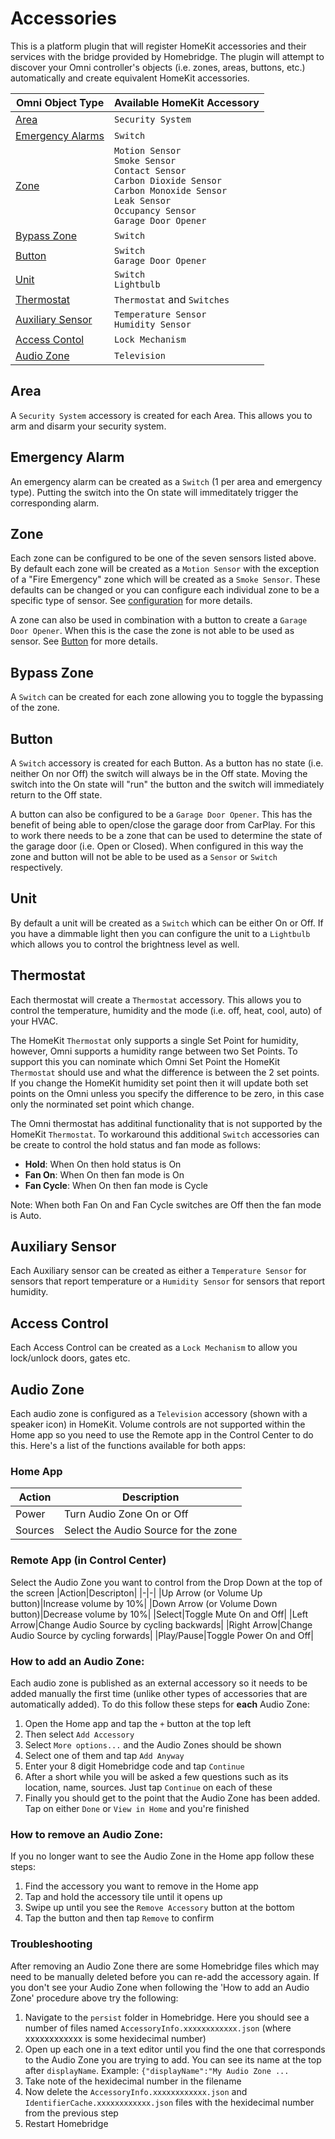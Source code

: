 # Accessories

This is a platform plugin that will register HomeKit accessories and their services with the bridge provided by Homebridge. The plugin will attempt to discover your Omni controller's objects (i.e. zones, areas, buttons, etc.) automatically and create equivalent HomeKit accessories.

|Omni Object Type|Available HomeKit Accessory|
|-|-|
|[Area](#area)|`Security System`|
|[Emergency Alarms](#emergency-alarm)|`Switch`|
|[Zone](#zone)|`Motion Sensor`<br/>`Smoke Sensor`<br/>`Contact Sensor`<br/>`Carbon Dioxide Sensor`<br/>`Carbon Monoxide Sensor`<br/>`Leak Sensor`<br/>`Occupancy Sensor`<br/>`Garage Door Opener`|
|[Bypass Zone](#bypass-zone)|`Switch`|
|[Button](#button)|`Switch`<br/>`Garage Door Opener`|
|[Unit](#unit)|`Switch`<br/>`Lightbulb`|
|[Thermostat](#thermostat)|`Thermostat` and `Switches`|
|[Auxiliary Sensor](#auxiliary-sensor)|`Temperature Sensor`<br/>`Humidity Sensor`|
|[Access Contol](#access-control)|`Lock Mechanism`|
|[Audio Zone](#audio-zone)|`Television`|

## Area

A `Security System` accessory is created for each Area. This allows you to arm and disarm your security system.

## Emergency Alarm

An emergency alarm can be created as a `Switch` (1 per area and emergency type). Putting the switch into the On state will immeditately trigger the corresponding alarm.

## Zone

Each zone can be configured to be one of the seven sensors listed above. By default each zone will be created as a `Motion Sensor` with the exception of a "Fire Emergency" zone which will be created as a `Smoke Sensor`. These defaults can be changed or you can configure each individual zone to be a specific type of sensor. See [configuration](setup.md) for more details.

A zone can also be used in combination with a button to create a `Garage Door Opener`. When this is the case the zone is not able to be used as sensor. See [Button](#button) for more details.

## Bypass Zone

A `Switch` can be created for each zone allowing you to toggle the bypassing of the zone.

## Button

A `Switch` accessory is created for each Button. As a button has no state (i.e. neither On nor Off) the switch will always be in the Off state. Moving the switch into the On state will "run" the button and the switch will immediately return to the Off state.

A button can also be configured to be a `Garage Door Opener`. This has the benefit of being able to open/close the garage door from CarPlay. For this to work there needs to be a zone that can be used to determine the state of the garage door (i.e. Open or Closed). When configured in this way the zone and button will not be able to be used as a `Sensor` or `Switch` respectively.

## Unit

By default a unit will be created as a `Switch` which can be either On or Off. If you have a dimmable light then you can configure the unit to a `Lightbulb` which allows you to control the brightness level as well.

## Thermostat

Each thermostat will create a `Thermostat` accessory. This allows you to control the temperature, humidity and the mode (i.e. off, heat, cool, auto) of your HVAC.

The HomeKit `Thermostat` only supports a single Set Point for humidity, however, Omni supports a humidity range between two Set Points. To support this you can nominate which Omni Set Point the HomeKit `Thermostat` should use and what the difference is between the 2 set points. If you change the HomeKit humidity set point then it will update both set points on the Omni unless you specify the difference to be zero, in this case only the norminated set point which change.

The Omni thermostat has additinal functionality that is not supported by the HomeKit `Thermostat`. To workaround this additional `Switch` accessories can be create to control the hold status and fan mode as follows:

- **Hold**: When On then hold status is On
- **Fan On**: When On then fan mode is On
- **Fan Cycle**: When On then fan mode is Cycle

Note: When both Fan On and Fan Cycle switches are Off then the fan mode is Auto.

## Auxiliary Sensor

Each Auxiliary sensor can be created as either a `Temperature Sensor` for sensors that report temperature or a `Humidity Sensor` for sensors that report humidity.

## Access Control

Each Access Control can be created as a `Lock Mechanism` to allow you lock/unlock doors, gates etc.

## Audio Zone

Each audio zone is configured as a `Television` accessory (shown with a speaker icon) in HomeKit. Volume controls are not supported within the Home app so you need to use the Remote app in the Control Center to do this. Here's a list of the functions available for both apps:

### Home App
|Action|Description|
|-|-|
|Power|Turn Audio Zone On or Off|
|Sources|Select the Audio Source for the zone|

### Remote App (in Control Center)
Select the Audio Zone you want to control from the Drop Down at the top of the screen
|Action|Descripton|
|-|-|
|Up Arrow (or Volume Up button)|Increase volume by 10%|
|Down Arrow (or Volume Down button)|Decrease volume by 10%|
|Select|Toggle Mute On and Off|
|Left Arrow|Change Audio Source by cycling backwards|
|Right Arrow|Change Audio Source by cycling forwards|
|Play/Pause|Toggle Power On and Off|

### How to add an Audio Zone:
Each audio zone is published as an external accessory so it needs to be added manually the first time (unlike other types of accessories that are automatically added). To do this follow these steps for **each** Audio Zone:
1. Open the Home app and tap the `+` button at the top left
2. Then select `Add Accessory`
3. Select `More options...` and the Audio Zones should be shown
4. Select one of them and tap `Add Anyway`
5. Enter your 8 digit Homebridge code and tap `Continue`
6. After a short while you will be asked a few questions such as its location, name, sources. Just tap `Continue` on each of these
7. Finally you should get to the point that the Audio Zone has been added. Tap on either `Done` or `View in Home` and you're finished

### How to remove an Audio Zone:
If you no longer want to see the Audio Zone in the Home app follow these steps:
1. Find the accessory you want to remove in the Home app
2. Tap and hold the accessory tile until it opens up
3. Swipe up until you see the `Remove Accessory` button at the bottom
4. Tap the button and then tap `Remove` to confirm

### Troubleshooting
After removing an Audio Zone there are some Homebridge files which may need to be manually deleted before you can re-add the accessory again. If you don't see your Audio Zone when following the 'How to add an Audio Zone' procedure above try the following:
1. Navigate to the `persist` folder in Homebridge. Here you should see a number of files named `AccessoryInfo.xxxxxxxxxxxx.json` (where xxxxxxxxxxxx is some hexidecimal number)
2. Open up each one in a text editor until you find the one that corresponds to the Audio Zone you are trying to add. You can see its name at the top after `displayName`. Example: `{"displayName":"My Audio Zone ...`
3. Take note of the hexidecimal number in the filename
4. Now delete the `AccessoryInfo.xxxxxxxxxxxx.json` and `IdentifierCache.xxxxxxxxxxxx.json` files with the hexidecimal number from the previous step
5. Restart Homebridge

